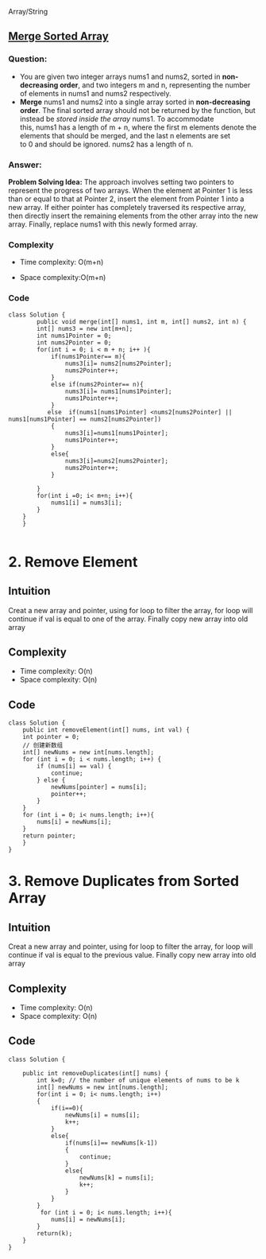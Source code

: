 Array/String


## **[Merge Sorted Array](https://leetcode.com/problems/merge-sorted-array/)**
### Question:
* You are given two integer arrays nums1 and nums2, sorted in **non-decreasing order**, and two integers m and n, representing the number of elements in nums1 and nums2 respectively.
* **Merge** nums1 and nums2 into a single array sorted in **non-decreasing order**.
  The final sorted array should not be returned by the function, but instead be *stored inside the array* nums1. To accommodate this, nums1 has a length of m + n, where the first m elements denote the elements that should be merged, and the last n elements are set to 0 and should be ignored. nums2 has a length of n.

### Answer:
**Problem Solving Idea:**
The approach involves setting two pointers to represent the progress of two arrays. When the element at Pointer 1 is less than or equal to that at Pointer 2, insert the element from Pointer 1 into a new array. If either pointer has completely traversed its respective array, then directly insert the remaining elements from the other array into the new array. Finally, replace nums1 with this newly formed array.
### Complexity
- Time complexity: O(m+n)

- Space complexity:O(m+n)

### Code
```
class Solution {
        public void merge(int[] nums1, int m, int[] nums2, int n) {
        int[] nums3 = new int[m+n];
        int nums1Pointer = 0;
        int nums2Pointer = 0;
        for(int i = 0; i < m + n; i++ ){
            if(nums1Pointer== m){
                nums3[i]= nums2[nums2Pointer];
                nums2Pointer++;
            }
            else if(nums2Pointer== n){
                nums3[i]= nums1[nums1Pointer];
                nums1Pointer++;
            }
           else  if(nums1[nums1Pointer] <nums2[nums2Pointer] || nums1[nums1Pointer] == nums2[nums2Pointer])
            {
                nums3[i]=nums1[nums1Pointer];
                nums1Pointer++;
            }
            else{
                nums3[i]=nums2[nums2Pointer];
                nums2Pointer++;
            }

        }
        for(int i =0; i< m+n; i++){
            nums1[i] = nums3[i];
        }
    }
    }


```


# 2. Remove Element


## Intuition
Creat a new array and pointer, using for loop to filter the array, for loop will continue if val is equal to one of the array. Finally copy new array into old array



## Complexity
- Time complexity:
  O(n)
- Space complexity:
  O(n)
## Code
```
class Solution {
    public int removeElement(int[] nums, int val) {
    int pointer = 0;
    // 创建新数组
    int[] newNums = new int[nums.length];
    for (int i = 0; i < nums.length; i++) {
        if (nums[i] == val) {
            continue;
        } else {
            newNums[pointer] = nums[i];
            pointer++;
        }
    }
    for (int i = 0; i< nums.length; i++){
        nums[i] = newNums[i];
    }
    return pointer;
    }
}
```

# 3. Remove Duplicates from Sorted Array


## Intuition
Creat a new array and pointer, using for loop to filter the array, for loop will continue if val is equal to the previous value. Finally copy new array into old array



## Complexity
- Time complexity:
  O(n)
- Space complexity:
  O(n)
## Code
```
class Solution {

    public int removeDuplicates(int[] nums) {
        int k=0; // the number of unique elements of nums to be k
        int[] newNums = new int[nums.length];
        for(int i = 0; i< nums.length; i++)
        {
            if(i==0){
                newNums[i] = nums[i];
                k++;
            }
            else{
                if(nums[i]== newNums[k-1])
                {
                    continue;
                }
                else{
                    newNums[k] = nums[i];
                    k++;
                }
            }
        }
         for (int i = 0; i< nums.length; i++){
            nums[i] = newNums[i];
        }
        return(k);
    }
}
```